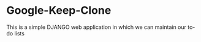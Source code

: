 # Google-Keep-Clone
This is a simple DJANGO web application in which we can maintain our to-do lists

